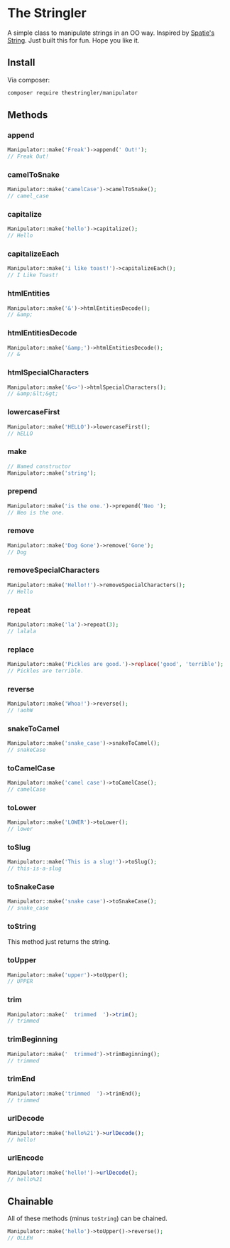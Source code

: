 # The Stringler

A simple class to manipulate strings in an OO way. Inspired by [Spatie's String](https://github.com/spatie/string). Just built this for fun. Hope you like it.

## Install
Via composer:
```bash
composer require thestringler/manipulator
```

## Methods
### append
```php
Manipulator::make('Freak')->append(' Out!');
// Freak Out!
```

### camelToSnake
```php
Manipulator::make('camelCase')->camelToSnake();
// camel_case
```

### capitalize
```php
Manipulator::make('hello')->capitalize();
// Hello
```
### capitalizeEach
```php
Manipulator::make('i like toast!')->capitalizeEach();
// I Like Toast!
```

### htmlEntities
```php
Manipulator::make('&')->htmlEntitiesDecode();
// &amp;
```

### htmlEntitiesDecode
```php
Manipulator::make('&amp;')->htmlEntitiesDecode();
// &
```

### htmlSpecialCharacters
```php
Manipulator::make('&<>')->htmlSpecialCharacters();
// &amp;&lt;&gt;
```

### lowercaseFirst
```php
Manipulator::make('HELLO')->lowercaseFirst();
// hELLO
```

### make
```php
// Named constructor
Manipulator::make('string');
```

### prepend
```php
Manipulator::make('is the one.')->prepend('Neo ');
// Neo is the one.
```

### remove
```php
Manipulator::make('Dog Gone')->remove('Gone');
// Dog
```

### removeSpecialCharacters
```php
Manipulator::make('Hello!!')->removeSpecialCharacters();
// Hello
```

### repeat
```php
Manipulator::make('la')->repeat(3);
// lalala
```

### replace
```php
Manipulator::make('Pickles are good.')->replace('good', 'terrible');
// Pickles are terrible.
```

### reverse
```php
Manipulator::make('Whoa!')->reverse();
// !aohW
```

### snakeToCamel
```php
Manipulator::make('snake_case')->snakeToCamel();
// snakeCase
```

### toCamelCase
```php
Manipulator::make('camel case')->toCamelCase();
// camelCase
```

### toLower
```php
Manipulator::make('LOWER')->toLower();
// lower
```

### toSlug
```php
Manipulator::make('This is a slug!')->toSlug();
// this-is-a-slug
```

### toSnakeCase
```php
Manipulator::make('snake case')->toSnakeCase();
// snake_case
```

### toString
This method just returns the string.

### toUpper
```php
Manipulator::make('upper')->toUpper();
// UPPER
```

### trim
```php
Manipulator::make('  trimmed  ')->trim();
// trimmed
```

### trimBeginning
```php
Manipulator::make('  trimmed')->trimBeginning();
// trimmed
```

### trimEnd
```php
Manipulator::make('trimmed  ')->trimEnd();
// trimmed
```

### urlDecode
```php
Manipulator::make('hello%21')->urlDecode();
// hello!
```

### urlEncode
```php
Manipulator::make('hello!')->urlDecode();
// hello%21
```
## Chainable

All of these methods (minus `toString`) can be chained.

```php
Manipulator::make('hello')->toUpper()->reverse();
// OLLEH
```
